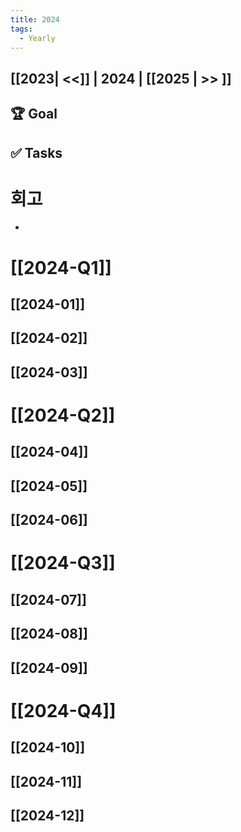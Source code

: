 ```yaml
---
title: 2024
tags:
  - Yearly
---
```


## [[2023| <<]] | 2024 | [[2025 | >> ]]

## 🏆 Goal

## ✅ Tasks

# 회고
- 
# [[2024-Q1]]
## [[2024-01]]
## [[2024-02]]
## [[2024-03]]
# [[2024-Q2]]
## [[2024-04]]
## [[2024-05]]
## [[2024-06]]
# [[2024-Q3]]
## [[2024-07]]
## [[2024-08]]
## [[2024-09]]
# [[2024-Q4]]

## [[2024-10]]
## [[2024-11]]
## [[2024-12]]

